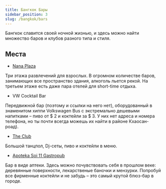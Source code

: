 ```yaml
---
title: Бангкок Бары
sidebar_position: 3
slug: /bangkok/bars
---
```


Бангкок славится своей ночной жизнью, и здесь можно найти множество баров и клубов разного типа и стиля.

## Места

- [Nana Plaza](https://goo.gl/maps/pHDgfqRLE41Sv4ok7)

Три этажа развлечений для взрослых. В огромном количестве баров, занимающих все пространство здания, алкоголь льется рекой. На третьем этаже есть даже пара отелей для short-time отдыха.

- VW Cocktail Bar

Передвижной бар (поэтому и ссылки на него нет), оборудованный в знаменитом хиппи Volkswagen Bus с экстремально дешевыми напитками – пиво от $ 2 и коктейли за $ 3. У них нет адреса и номера телефона, но ты почти всегда можешь их найти в районе Кхаосан-роад).

- [The Club](https://goo.gl/maps/Gr9wYTgFkZn2YgyC9)

Большой танцпол, Dj-сеты, пиво и коктейли в меню.

- [​​​​​​​Apoteka Soi 11 Gastropub](https://goo.gl/maps/2tvotix7aw9bNRt97)

Бар в виде аптеки. Здесь можно почувствовать себя в прошлом веке: деревянные поверхности, лекарственые баночки и мензурки. Попробуй все фирменные коктейли и не забудь – это самый крутой блюз-бар в городе.
